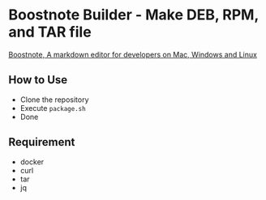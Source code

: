 # Boostnote Builder - Make DEB, RPM, and TAR file
[Boostnote, A markdown editor for developers on Mac, Windows and Linux](https://github.com/BoostIO/Boostnote)

## How to Use
- Clone the repository
- Execute `package.sh`
- Done 

## Requirement
- docker
- curl
- tar
- jq

